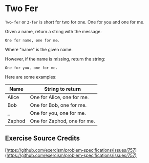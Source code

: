 # Two Fer

`Two-fer` or `2-fer` is short for two for one. One for you and one for me.

Given a name, return a string with the message:

```text
One for name, one for me.
```

Where "name" is the given name.

However, if the name is missing, return the string:

```text
One for you, one for me.
```

Here are some examples:

Name | String to return
----- | ---------------
Alice | One for Alice, one for me.
Bob | One for Bob, one for me.
_ | One for you, one for me.
Zaphod | One for Zaphod, one for me.

## Exercise Source Credits

[https://github.com/exercism/problem-specifications/issues/757](https://github.com/exercism/problem-specifications/issues/757)
